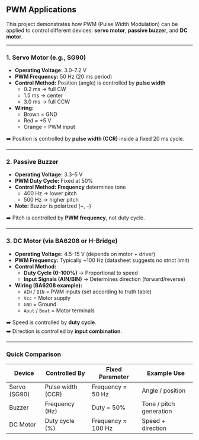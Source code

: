 ## PWM Applications

This project demonstrates how PWM (Pulse Width Modulation) can be applied to control different devices: **servo motor**, **passive buzzer**, and **DC motor**.

---

### 1. Servo Motor (e.g., SG90)

- **Operating Voltage:** 3.0–7.2 V  
- **PWM Frequency:** 50 Hz (20 ms period)  
- **Control Method:** Position (angle) is controlled by **pulse width**  
  - 0.2 ms → full CW  
  - 1.5 ms → center  
  - 3.0 ms → full CCW  
- **Wiring:**  
  - Brown = GND  
  - Red = +5 V  
  - Orange = PWM input  

➡️ Position is controlled by **pulse width (CCR)** inside a fixed 20 ms cycle.

---

### 2. Passive Buzzer

- **Operating Voltage:** 3.3–5 V  
- **PWM Duty Cycle:** Fixed at 50%  
- **Control Method:** **Frequency** determines tone  
  - 400 Hz → lower pitch  
  - 500 Hz → higher pitch  
- **Note:** Buzzer is polarized (+, –)  

➡️ Pitch is controlled by **PWM frequency**, not duty cycle.

---

### 3. DC Motor (via BA6208 or H-Bridge)

- **Operating Voltage:** 4.5–15 V (depends on motor + driver)  
- **PWM Frequency:** Typically ~100 Hz (datasheet suggests no strict limit)  
- **Control Method:**  
  - **Duty Cycle (0–100%)** → Proportional to speed  
  - **Input Signals (AIN/BIN)** → Determines direction (forward/reverse)  
- **Wiring (BA6208 example):**  
  - `AIN` / `BIN` = PWM inputs (set according to truth table)  
  - `Vcc` = Motor supply  
  - `GND` = Ground  
  - `Aout` / `Bout` = Motor terminals  

➡️ Speed is controlled by **duty cycle**.  
➡️ Direction is controlled by **input combination**.

---

### Quick Comparison

| Device        | Controlled By      | Fixed Parameter   | Example Use             |
|---------------|--------------------|-------------------|-------------------------|
| Servo (SG90)  | Pulse width (CCR)  | Frequency = 50 Hz | Angle / position        |
| Buzzer        | Frequency (Hz)     | Duty = 50%        | Tone / pitch generation |
| DC Motor      | Duty cycle (%)     | Frequency ≈ 100 Hz| Speed + direction       |
